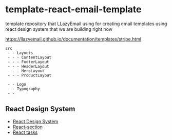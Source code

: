 # template-react-email-template

template repository that LLazyEmail using for creating email templates using react design system that we are building right now


https://llazyemail.github.io/documentation/templates/stripe.html

```
src
 - - Layouts
 - - - ContentLayout
 - - - FooterLayout
 - - - HeaderLayout
 - - - HeroLayout
 - - - ProductLayout

 - - Logo
 - - Typography
 - - 

 ```

## React Design System
- [React Design System](https://llazyemail.github.io/documentation/docs/React-Design-System)
- [React-section](https://llazyemail.github.io/documentation/docs/React-Design-System/React-section)
- [React tasks](https://llazyemail.github.io/documentation/docs/React-Design-System/react-tasks)
